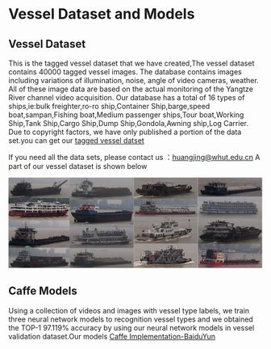 Vessel Dataset and Models
=======
Vessel Dataset
------
This is the tagged vessel dataset that we have created,The vessel dataset contains 40000 tagged vessel images. 
The database contains images including variations of illumination, noise,  angle of video cameras, weather. 
All of these image data are based on the actual monitoring of the Yangtze River channel video acquisition.
Our database has a total of 16 types of ships,ie:bulk freighter,ro-ro ship,Container Ship,barge,speed boat,sampan,Fishing boat,Medium passenger ships,Tour boat,Working Ship,Tank Ship,Cargo Ship,Dump Ship,Gondola,Awning ship,Log Carrier.
Due to copyright factors, we have only published a portion of the data set.you can get our [tagged vessel datset](https://1drv.ms/u/s!Akh-8dX-yfy-gxJz-UGNAaOfk6MS)


If you need all the data sets, please contact us ：huangjing@whut.edu.cn
A part of our vessel dataset is shown below

![](https://github.com/yzjdz/Vessel-recogniton/blob/master/img/example.png?raw=true)



Caffe Models
-----
Using a collection of videos and images with vessel type labels, we train three neural network models to recognition vessel types and we obtained the TOP-1 97.119% accuracy by using our neural network models in vessel validation dataset.Our models [Caffe Implementation-BaiduYun](https://pan.baidu.com/s/1bptZbA3)
